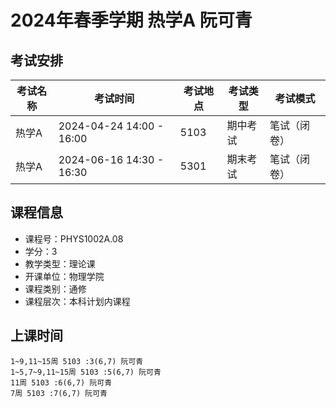 # 2024年春季学期 热学A 阮可青




## 考试安排

| 考试名称 | 考试时间 | 考试地点 | 考试类型 | 考试模式 |
| -------- | -------- | -------- | -------- | -------- |
| 热学A | 2024-04-24 14:00 - 16:00 | 5103 | 期中考试 | 笔试（闭卷） |
| 热学A | 2024-06-16 14:30 - 16:30 | 5301 | 期末考试 | 笔试（闭卷） |





## 课程信息

- 课程号：PHYS1002A.08
- 学分：3
- 教学类型：理论课
- 开课单位：物理学院
- 课程类别：通修
- 课程层次：本科计划内课程

## 上课时间

```
1~9,11~15周 5103 :3(6,7) 阮可青
1~5,7~9,11~15周 5103 :5(6,7) 阮可青
11周 5103 :6(6,7) 阮可青
7周 5103 :7(6,7) 阮可青
```

